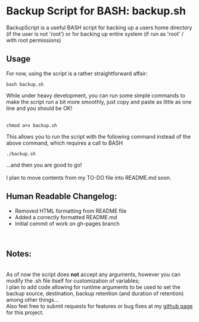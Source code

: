 Backup Script for BASH: backup.sh
====================
BackupScript is a useful BASH script for backing up a users home directory (if the user is not 'root') or for backing up entire system (if run as 'root' / with root permissions)<br />


<h2>Usage</h2>
For now, using the script is a rather straightforward affair:

```
bash backup.sh
```


While under heavy development, you can run some simple commands to make the script run a bit more smoothly, just copy and paste as little as one line and you should be OK!<br /><br />
```
chmod a+x backup.sh
```

This allows you to run the script with the following command instead of the above command, which requires a call to BASH
```
./backup.sh
```

...and then you are good to go!<br /><br />
I plan to move contents from my TO-DO file into README.md soon.

<h2>Human Readable Changelog:</h2>
<ul>
<li>Removed HTML formatting from README file<br /></li>
<li>Added a correctly formatted README.md<br /></li>
<li>Initial commit of work on gh-pages branch<br /></li>
</ul>

<br />

<h2>Notes:</h2>
<br />
As of now the script does <b>not</b> accept any arguments, however you can modify the .sh file itself for customization of variables;<br />
I plan to add code allowing for runtime arguments to be used to set the backup source, destination, backup retention (and duration of retention) among other things...<br />
Also feel free to submit requests for features or bug fixes at my <a href="https://github.com/cbrightly/BackupScript/" target="_blank">github page</a> for this project.
